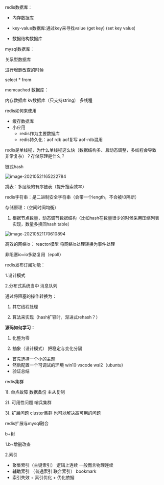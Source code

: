 redis数据库：

* 内存数据库

* key-value数据库:通过key来寻找value (get key) (set key value)

* 数据结构数据库



mysql数据库：

关系型数据库

进行增删改查的时候

select * from



memcached 数据库：

内存数据库 kv数据库（只支持string） 多线程



redis如何来使用

* 缓存数据库
* 小应用
  * redis作为主要数据库
  * redis持久化：aof rdb aof复写 aof-rdb混用



redis是单线程，为什么单线程这么快（数据结构多、且动态调整，多线程会导致非常复杂）？存储原理是什么？

链式hash

![image-20210521165222784](C:\Users\55018\AppData\Roaming\Typora\typora-user-images\image-20210521165222784.png)

跳表：多层级的有序链表（提升搜索效率）



redis字符串：是二进制安全字符串（会带一个length，不会被\0隔断）



存储原理：（空间时间均衡）

1. 根据节点数量，动态调节数据结构（比如hash在数量很少的时候采用压缩列表实现，数量多换回hash table）

![image-20210521170610894](C:\Users\55018\AppData\Roaming\Typora\typora-user-images\image-20210521170610894.png)





高效的网络io： reactor模型 将网络io处理转换为事件处理

非阻塞io+io多路复用（epoll）



redis发布订阅功能：

1.设计模式

2.分布式系统当中 消息队列



通过将阻塞的操作转换为：

1. 其它线程处理

2. 算法来实现（hash扩容时，渐进式rehash？）



**源码如何学习：**

1. 化整为零

2. 抽象（设计模式） 把稳定与变化分隔



* 首先选择一个小的主题
* 然后配置一个可调试的环境 win10 vscode wsl2（ubuntu）
* 验证总结





redis集群

1). 单点故障 数据备份 主从复制

2). 可用性问题 哨兵集群

3). 扩展问题 cluster集群 也可以解决高可用的问题



redis扩展与mysql融合





b+树

1.b+增删改查

2.索引

* 聚集索引（主键索引） 逻辑上连续 一般而言物理连续
* 辅助索引 （普通索引 联合索引） bookmark
* 索引失效 + 索引优化 + 优化依据

